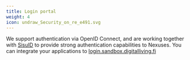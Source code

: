 ```yaml
---
title: Login portal
weight: 4
icon: undraw_Security_on_re_e491.svg
---
```


We support authentication via OpenID Connect, and are working together with [SisuID](https://sisuid.com) to provide strong authentication capabilities to Nexuses. You can integrate your applications to [login.sandbox.digitalliving.fi](https://login.sandbox.digitalliving.fi)
